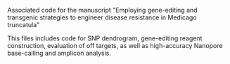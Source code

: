 Associated code for the manuscript "Employing gene-editing and transgenic strategies to engineer disease resistance in Medicago truncatula"

This files includes code for SNP dendrogram, gene-editing reagent construction, evaluation of off targets, as well as high-accuracy Nanopore base-calling and amplicon analysis. 
